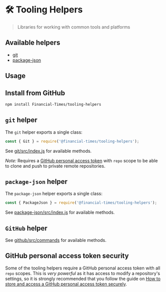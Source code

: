 # 🛠️ Tooling Helpers

> Libraries for working with common tools and platforms

## Available helpers

- [git](git/src/index.js)
- [package-json](package-json/src/index.js)

## Usage

## Install from GitHub

```bash
npm install Financial-Times/tooling-helpers
```

## `git` helper

The `git` helper exports a single class:

```javascript
const { Git } = require('@financial-times/tooling-helpers');
```

See [git/src/index.js](git/src/index.js) for available methods.

_Note:_ Requires a [GitHub personal access token](#github-personal-access-token-security) with `repo` scope to be able to
clone and push to private remote repositories.

## `package-json` helper

The `package-json` helper exports a single class:

```javascript
const { PackageJson } = require('@financial-times/tooling-helpers');
```

See [package-json/src/index.js](package-json/src/index.js) for available methods.

## `GitHub` helper

See [github/src/commands](github/src/commands) for available methods.

## GitHub personal access token security

Some of the tooling helpers require a GitHub personal access token with all
`repo` scopes. This is _very powerful_ as it has access to modify a
repository's settings, so it is strongly recommended that you follow the guide
on [How to store and access a GitHub personal access token securely](https://github.com/Financial-Times/next/wiki/How-to-store-and-access-a-GitHub-personal-access-token-securely).
